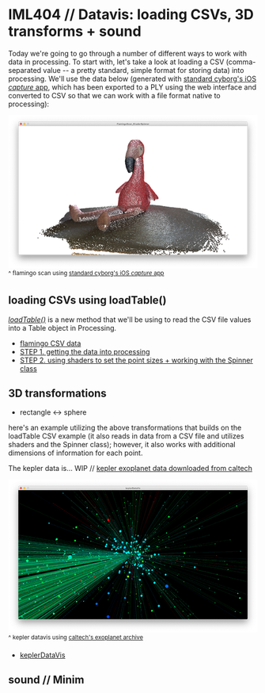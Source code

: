 # IML404 // Datavis: loading CSVs, 3D transforms + sound

Today we're going to go through a number of different ways to work with data in processing.  To start with, let's take a look at loading a CSV (comma-separated value -- a pretty standard, simple format for storing data) into processing. We'll use the data below (generated with [standard cyborg's iOS *capture* app](https://www.standardcyborg.com/products/), which has been exported to a PLY using the web interface and converted to CSV so that we can work with a file format native to processing):

![jellycat cordy roy flamingo scan using standard cyborg's iOS app capture](https://github.com/johnbcarpenter/USC_IML404_IMAGES/blob/master/images/FlamingoScan.png)  
<sup> ^ flamingo scan using [standard cyborg's iOS *capture* app](https://www.standardcyborg.com/products/)</sup>

## loading CSVs using loadTable()
[*loadTable()*](https://processing.org/reference/loadTable_.html) is a new method that we'll be using to read the CSV file values into a Table object in Processing.

- [flamingo CSV data](https://github.com/johnbcarpenter/USC_IML404/tree/master/CODE/PROCESSING/DATA/FlamingoScan.zip)
- [STEP 1. getting the data into processing](https://github.com/johnbcarpenter/USC_IML404/tree/master/CODE/PROCESSING/DATA/FlamingoScan_LoadData)
- [STEP 2. using shaders to set the point sizes + working with the Spinner class](https://github.com/johnbcarpenter/USC_IML404/tree/master/CODE/PROCESSING/DATA/FlamingoScan_ShaderSpinner)

## 3D transformations

- rectangle <-> sphere

here's an example utilizing the above transformations that builds on the loadTable CSV example (it also reads in data from a CSV file and utilizes shaders and the Spinner class); however, it also works with additional dimensions of information for each point.

The kepler data is... WIP // [kepler exoplanet data downloaded from caltech](https://exoplanetarchive.ipac.caltech.edu/cgi-bin/TblView/nph-tblView?app=ExoTbls&config=planets)

![kepler datavis](https://github.com/johnbcarpenter/USC_IML404_IMAGES/blob/master/images/keplerDataVis.png)  
<sup> ^ kepler datavis using [caltech's exoplanet archive](https://exoplanetarchive.ipac.caltech.edu/cgi-bin/TblView/nph-tblView?app=ExoTbls&config=planets)</sup>

- [keplerDataVis](https://github.com/johnbcarpenter/USC_IML404/tree/master/CODE/PROCESSING/DATA/keplerDataVis)

## sound // Minim

